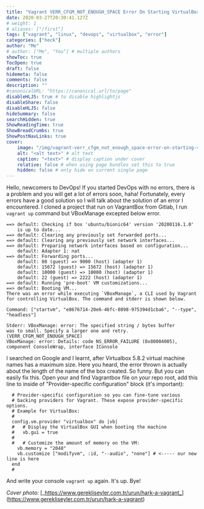 ```yaml
---
title: "Vagrant VERR_CFGM_NOT_ENOUGH_SPACE Error On Starting VirtualBox"
date: 2020-03-27T20:30:41.127Z
# weight: 1
# aliases: ["/first"]
tags: ["vagrant", "linux", "devops", "virtualbox", "error"]
categories: ["heck"]
author: "Me"
# author: ["Me", "You"] # multiple authors
showToc: true
TocOpen: true
draft: false
hidemeta: false
comments: false
description: ""
#canonicalURL: "https://canonical.url/to/page"
disableHLJS: true # to disable highlightjs
disableShare: false
disableHLJS: false
hideSummary: false
searchHidden: true
ShowReadingTime: true
ShowBreadCrumbs: true
ShowPostNavLinks: true
cover:
    image: "/img/vagrant-verr_cfgm_not_enough_space-error-on-starting-virtualbox/vagrant-custom.png" # image path/url
    alt: "<alt text>" # alt text
    caption: "<text>" # display caption under cover
    relative: false # when using page bundles set this to true
    hidden: false # only hide on current single page
---
```


Hello, newcomers to DevOps!
If you started DevOps with no errors, there is a problem and you will get a lot of errors soon, haha! Fortunately, every errors have a good solution so I will talk about the solution of an error I encountered. I cloned a project that run on VagrantBox from Gitlab, I run `vagrant up` command but VBoxManage excepted below error.

```shell
==> default: Checking if box 'ubuntu/bionic64' version '20200116.1.0'
    is up to date...
==> default: Clearing any previously set forwarded ports...
==> default: Clearing any previously set network interfaces...
==> default: Preparing network interfaces based on configuration...
    default: Adapter 1: nat
==> default: Forwarding ports...
    default: 80 (guest) => 9000 (host) (adapter 1)
    default: 15672 (guest) => 15672 (host) (adapter 1)
    default: 10000 (guest) => 10000 (host) (adapter 1)
    default: 22 (guest) => 2222 (host) (adapter 1)
==> default: Running 'pre-boot' VM customizations...
==> default: Booting VM...
There was an error while executing `VBoxManage`, a CLI used by Vagrant
for controlling VirtualBox. The command and stderr is shown below.

Command: ["startvm", "e8676714-20e6-46fc-8098-975394d1cba6", "--type", "headless"]

Stderr: VBoxManage: error: The specified string / bytes buffer
was to small. Specify a larger one and retry. (VERR_CFGM_NOT_ENOUGH_SPACE)
VBoxManage: error: Details: code NS_ERROR_FAILURE (0x80004005),
component ConsoleWrap, interface IConsole
```

I searched on Google and I learnt, after Virtualbox 5.8.2 virtual machine names has a maximum size. Here you heard, the error thrown is actually about the length of the name of the box created. So funny. But you can easily fix this. Open your and find Vagrantbox file on your repo root, add this line to inside of "Provider-specific configuration" block (it's important):

```vagrant
  # Provider-specific configuration so you can fine-tune various
  # backing providers for Vagrant. These expose provider-specific options.
  # Example for VirtualBox:
  #
  config.vm.provider "virtualbox" do |vb|
  #   # Display the VirtualBox GUI when booting the machine
  #   vb.gui = true
  #
  #   # Customize the amount of memory on the VM:
    vb.memory = "2048"
    vb.customize ["modifyvm", :id, "--audio", "none"] # <----- our new line is here
  end
  #
```

And write your console `vagrant up` again. It's up. Bye!

_Cover photo:_ [_https://www.gerekliseyler.com.tr/urun/hark-a-vagrant_]
(https://www.gerekliseyler.com.tr/urun/hark-a-vagrant)
